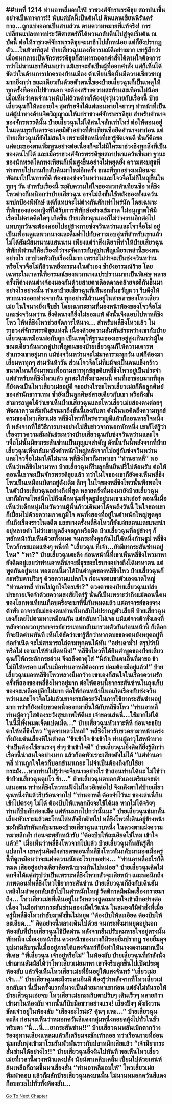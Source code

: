 ##บทที่ 1214 ท่านอาหลี่มอบให้!
ราชวงศ์จักรพรรดิขุย สถาปนาขึ้นอย่างเป็นทางการ!!
นับแต่บัดนี้เป็นต้นไป ดินแดนเซียนนิรันดร์กาล...ถูกแบ่งออกเป็นสามส่วน ตามความหมายที่แท้จริง!
การเปลี่ยนแปลงทางประวัติศาสตร์ก็ได้หวนกลับคืนไปสู่จุดเริ่มต้น ณ บัดนี้ ต่อให้ราชวงศ์จักรพรรดิขุยจะมาช้าไปสักหน่อย แต่ก็ยังปรากฎตัว...ในท้ายที่สุด!
ป๋ายเสี่ยวฉุนเองก็อารมณ์ดีอย่างมาก เขารู้สึกว่าเมื่อตนกลายเป็นจักรพรรดิขุยก็สามารถออกคำสั่งได้ตามใจต้องการ ทว่าไม่นานเขาก็ค้นพบว่า แม้เขาจะยังเป็นผู้ที่ออกคำสั่ง แต่ก็เห็นได้ชัดว่าในด้านการปกครองบ้านเมือง ต้าเทียนซือนั้นมีความเชี่ยวชาญมากยิ่งกว่า
ขณะเดียวกันด้วยตัวตนนี้ของป๋ายเสี่ยวฉุนก็เป็นเหตุให้ทุกครั้งที่ออกไปข้างนอก จะต้องสร้างความสะท้านสะเทือนไม่น้อย เมื่อเห็นว่าคนจำนวนนับไม่ถ้วนต่างก็ต้องยุ่งวุ่นวายกับเรื่องนี้ ป๋ายเสี่ยวฉุนก็ให้ละอายใจ สุดท้ายจึงได้แต่ถอนหายใจยาวๆ ทำหน้าที่เป็นแค่ผู้นำทางด้านจิตวิญญาณให้แก่ราชวงศ์จักรพรรดิขุย
สำหรับอำนาจของจักรพรรดินั้น ป๋ายเสี่ยวฉุนไม่ได้สนใจสักเท่าไหร่ ต่อให้ตอนอยู่ในแดนทุรกันดารจะเคยมีตัวอย่างที่ต้าเทียนซือยึดอำนาจมาก่อน แต่ป๋ายเสี่ยวฉุนก็ยังไม่สนใจ เพราะมีข้อหนึ่งที่เขารู้ชัดเจนดี นั่นก็คือขอแค่ตบะของตนเพิ่มพูนอย่างต่อเนื่องก็จะไม่มีใครมาช่วงชิงทุกสิ่งที่เป็นของตนไปได้
และเมื่อราชวงศ์จักรพรรดิขุยสถาปนาแคว้นขึ้นมา ฐานะของนักพรตโลกทงเทียนก็เพิ่มสูงขึ้นอย่างไม่หยุดยั้ง ความสงบสุขที่ห่างหายไปนานก็กลับคืนมาใหม่อีกครั้ง ขณะที่ทุกอย่างเหมือนจะพัฒนาไปในทางที่ดี ท้องของซ่งจวินหว่านและโจวจื่อโม่ก็ใหญ่ขึ้นในทุกๆ วัน
สำหรับเรื่องนี้ ระดับความใส่ใจของพวกต้าเทียนซือ หลี่ชิงโหวต่างก็เหนือกว่าป๋ายเสี่ยวฉุน อาจไม่ถึงขั้นใช้พลังของทั้งแคว้นมาปกป้องพิทักษ์ แต่ก็แทบจะไม่ต่างกันสักเท่าไหร่นัก
โดยเฉพาะที่พักของสองหญิงที่ได้รับการพิทักษ์อย่างเข้มงวด ไม่อนุญาตให้มีเรื่องไม่คาดคิดใดๆ เกิดขึ้น ป๋ายเสี่ยวฉุนเองก็ไม่ว่างงานอีกต่อไป แทบทุกวันจะต้องคอยไปอยู่ข้างกายซ่งจวินหว่านและโจวจื่อโม่ อยู่เป็นเพื่อนดูแลพวกนางและดื่มด่ำไปกับความอบอุ่นที่สำหรับเขาแล้วไม่ได้สัมผัสมานานแสนนาน
เพียงแต่ว่าสิ่งเดียวที่ทำให้ป๋ายเสี่ยวฉุนพิพักพิพ่วนก็คือเรื่องที่ว่าจะจัดการกับคู่บำเพ็ญเพียรเหล่านี้ของตนอย่างไร เขาปวดหัวกับเรื่องนี้มาก เพราะไม่ว่าจะเป็นซ่งจวินหว่านหรือโจวจื่อโม่ก็ล้วนหยิ่งทระนงในตัวเอง ซ้ำยังอารมณ์ร้าย โดยเฉพาะในเวลานี้ที่อารมณ์ของพวกนางแปรปรวนมากเป็นพิเศษ หลายครั้งที่ต่างคนต่างจ้องมองกันด้วยสายตาเดือดดาลคล้ายจะตีกันขึ้นมาอย่างไรอย่างนั้น ทำเอาป๋ายเสี่ยวฉุนที่เห็นอกสั่นขวัญผวา รีบดึงให้พวกนางออกห่างจากกัน
ทุกอย่างนี้ล้วนอยู่ในสายตาของโหวเสี่ยวเม่ย ในใจนางยิ่งเจ็บช้ำ โดยเฉพาะยามที่มองหน้าท้องของโจวจื่อโม่และซ่งจวินหว่าน ยิ่งคิดนางก็ยิ่งไม่ยอมแพ้ ดังนั้นจึงแอบไปหาหลี่ชิงโหว ให้หลี่ชิงโหวช่วยจัดการให้นาง...
สำหรับหลี่ชิงโหวแล้ว ในราชวงศ์จักรพรรดิขุยแห่งนี้ เนื่องด้วยความสัมพันธ์ระหว่างเขากับป๋ายเสี่ยวฉุนเหมือนพ่อกับลูก เป็นเหตุให้ฐานะของเขาอยู่สูงเกินกว่าผู้ใด ขณะเดียวกันพวกคู่บำเพ็ญตนของป๋ายเสี่ยวฉุนก็ให้ความเคารพยำเกรงเขาอยู่มาก
แม้ซ่งจวินหว่านจะไม่มาคารวะทุกวัน แต่ก็ต้องมาเยี่ยมหาทุกๆ สามวันห้าวัน ส่วนโจวจื่อโม่ที่แม้จะเป็นคนแข็งกร้าวขนาดไหนก็ยังมาพบเพื่อถามสารทุกข์สุขดิบหลี่ชิงโหวอยู่เป็นประจำ
แต่สำหรับหลี่ชิงโหวแล้ว ลูกสะใภ้ทั้งสามคนนี้ คนที่เขาชอบมากที่สุดก็ยังคงเป็นโหวเสี่ยวเม่ยอยู่ดี จะอย่างไรซะโหวเสี่ยวเม่ยก็คือลูกศิษย์ของสำนักธาราเทพ ซ้ำยังเป็นลูกศิษย์สายเดียวกับเขา หรือถึงขั้นสามารถพูดได้ว่าเขาเห็นป๋ายเสี่ยวฉุนและโหวเสี่ยวเม่ยสองคนค่อยๆ พัฒนาความสัมพันธ์จนมาถึงขั้นนี้เองกับตา
ดังนั้นพอคิดถึงความทุกข์ตรมของโหวเสี่ยวเม่ย หลี่ชิงโหวที่ใคร่ครวญดีแล้วก็ถอนหายใจหนึ่งที หลังจากที่ใช้วิธีการบางอย่างไปสืบข่าวจากนอกพักหนึ่ง เขาก็ได้รู้ว่าเรื่องราวความสัมพันธ์ระหว่างป๋ายเสี่ยวฉุนกับซ่งจวินหว่านและโจวจื่อโม่นั้นมียากระสันซ่านเป็นกุญแจสำคัญ
ดังนั้นวันนี้หลังจากที่ป๋ายเสี่ยวฉุนเพิ่งกลับมาถึงตำหนักใหญ่หลังจากไปอยู่กับซ่งจวินหว่านและโจวจื่อโม่มาได้ไม่นาน หลี่ชิงโหวก็มาหาเขา
“ท่านอาหลี่” พอเห็นว่าหลี่ชิงโหวมาหา ป๋ายเสี่ยวฉุนก็รีบลุกขึ้นยืนปรี่ไปต้อนรับ ต่อให้ตอนนี้เขาจะเป็นจักรพรรดิขุยแล้ว ทว่าในใจของเขาก็ยังคงเห็นหลี่ชิงโหวเป็นเหมือนบิดาอยู่ดังเดิม
ลึกๆ ในใจของหลี่ชิงโหวนั้นพึงพอใจในตัวป๋ายเสี่ยวฉุนอย่างถึงที่สุด หลายครั้งที่มองมายังป๋ายเสี่ยวฉุน เขาก็มักจะไพล่นึกไปถึงเด็กหนุ่มที่จุดธูปอยู่บนเขาเม่าเอ๋อร์ ตอนนี้เมื่อเห็นว่าเด็กหนุ่มในวันวานผู้นั้นก้าวเดินมาได้จนถึงวันนี้ ในใจของเขาก็เปี่ยมไปด้วยความภาคภูมิใจ
คนทั้งสองที่อยู่ในตำหนักใหญ่พูดคุยกันถึงเรื่องราวในอดีต และบางครั้งหลี่ชิงโหวก็ยังเอ่ยสอนและแนะนำอยุ่หลายคำ ไม่ว่าเขาพูดถึงจะถูกหรือผิด ป๋ายเสี่ยวฉุนที่อยู่ข้างๆ ก็พยักหน้ารับเห็นด้วยทั้งหมด จนกระทั่งคุยกันไปได้หนึ่งก้านธูป หลี่ชิงโหวก็กระแอมแห้งๆ หนึ่งที
“เสี่ยวฉุน ที่เจ้า...ยังมียากระสันซ่านอยู่ไหม”
“หา?” ป๋ายเสี่ยวฉุนตะลึง ก่อนหน้านี้ที่เขาเห็นหลี่ชิงโหวมาหายังคิดอยู่เลยว่าท่านอาหลี่น่าจะมีธุระอะไรบางอย่างถึงได้มาหาตน แต่พูดกันอยู่นาน พอตอนนี้มาได้ยินคำพูดของหลี่ชิงโหว ป๋ายเสี่ยวฉุนก็กะพริบตาปริบๆ ด้วยความแปลกใจ ก่อนจะตบขาตัวเองฉาดใหญ่
“ท่านอาหลี่ ท่านไปถูกใจใครเข้า?” ดวงตาของป๋ายเสี่ยวฉุนเปล่งประกายเจิดจ้าด้วยความสงสัยใคร่รู้ นั่นก็เป็นเพราะว่าถึงแม้ตอนนี้คนของโลกทงเทียนเกือบครึ่งจะมาที่นี่กันหมดแล้ว แต่อาจารย์ของจางต้าพั่ง อาจารย์แม่ของตนท่านนั้นกลับไม่ปรากฎตัวเสียที ป๋ายเสี่ยวฉุนเองก็เคยไปตามหาเหมือนกัน แต่กลับหาไม่เจอ
แม้แต่จางต้าพั่งเองที่หลังจากพวกบุรพาจารย์ธาราเทพกลับมารวมตัวกันก่อนหน้านี้ ก็เลือกที่จะปิดด่านทันที เห็นได้ชัดว่าเขารู้สึกว่าหากตบะของตนยังหยุดอยู่ที่ก่อกำเนิด จะไม่สามารถไล่ตามทุกคนได้ทัน
“อย่าเดามั่ว! สรุปว่ามีหรือไม่ เอามาให้ข้าเม็ดหนึ่ง!” หลี่ชิงโหวที่ได้ยินคำพูดของป๋ายเสี่ยวฉุนก็ให้กระอักกระอ่วน จึงถลึงตาดุใส่
“นี่ถ้าเป็นคนอื่นที่มาขอ ข้าไม่มีให้หรอก แต่ในเมื่อท่านอาหลี่ต้องการ ย่อมต้องมีอยู่แล้ว!” ป๋ายเสี่ยวฉุนมองหลี่ชิงโหวพลางยิ้มกว้าง เขาเองก็สนใจในเรื่องความรักครั้งที่สองของหลี่ชิงโหวอยู่มาก ต่อให้ตอนนี้ยากระสันซ่านในถุงเก็บของจะเหลืออยู่อีกไม่มาก ต่อให้ก่อนหน้านี้พอเกิดเรื่องกับซ่งจวินหว่านและโจวจื่อโม่แล้วเขาจะระมัดระวังในการใช้ยากระสันซ่านอยู่มาก ทว่าก็ยังหยิบขวดหนึ่งออกมายื่นให้กับหลี่ชิงโหว
“ท่านอาหลี่ ท่านผู้อาวุโสต้องระวังสุขภาพให้ดีนะ เจ้าของเล่นนี่...ใช้มากไม่ได้ ในนี้มีทั้งหมดเจ็ดแปดเม็ด...” ป๋ายเสี่ยวฉุนหัวเราะหึหึ ก่อนจะขยิบตาให้หลี่ชิงโหว
“พูดจาเหลวไหล!” หลี่ชิงโหวรับขวดยามาหน้าเคร่ง ทั้งยังแค่นเสียงหึในลำคอ
“ข้าเข้าใจ ข้าเข้าใจ ท่านผู้อาวุโสหน้าบาง จำเป็นต้องใช้ยาแรงๆ ฮ่าๆ ข้าเข้าใจดี” ป๋ายเสี่ยวฉุนยิ่งคิดก็ยิ่งรู้สึกว่าเรื่องนี้น่าสนใจอย่างมาก แล้วก็อดหัวเราะเสียงดังไม่ได้
“แต่ท่านอาหลี่ ท่านถูกใจใครก็บอกข้ามาเถอะ ไม่จำเป็นต้องถึงกับใช้ยากระมัง...หากท่านไม่รู้ว่าจะจีบนางอย่างไร ข้าสอนท่านได้นะ ไม่ใช่ว่าข้าป๋ายเสี่ยวฉุนคุยโว ข้า...” ป๋ายเสี่ยวฉุนตบอกตัวเองเตรียมจะนำเสนอตน ทว่าหลี่ชิงโหวทนฟังไม่ไหวอีกต่อไป จึงถลึงตาใส่ป๋ายเสี่ยวฉุนหนึ่งทีแล้วรีบร้อนจากไป
“ท่านอาหลี่ ต้องจำไว้นะ ของเล่นนี่กินเข้าไปตรงๆ ไม่ได้ ต้องบีบให้แหลกถึงจะใช้ได้ผล หากไม่ได้จริงๆ ท่านก็บีบสักสองเม็ด แต่ห้ามมากไปกว่านั้นนะ” ป๋ายเสี่ยวฉุนข่มกลั้นเสียงหัวเราะแล้วตะโกนไล่หลังอีกฝ่ายไป
หลี่ชิงโหวที่เดินอยู่ข้างหน้าชะงักฝีเท้าหันกลับมามองป๋ายเสี่ยวฉุนแวบหนึ่ง ในดวงตาแฝงความหมายลึกล้ำ ก่อนจะพยักหน้ารับ
“ต้องบีบให้ละเอียดใช่ไหม เข้าใจแล้ว!”
เมื่อเห็นว่าหลี่ชิงโหวจากไปแล้ว ป๋ายเสี่ยวฉุนก็พลันรู้สึกแปลกใจ เขาครุ่นคิดถึงสายตาตอนที่หลี่ชิงโหวหันกลับมามองเมื่อครู่นี้ที่ดูเหมือนว่าจะแฝงความนัยอะไรบางอย่าง...
“ท่านอาหลี่อะไรก็ดีหมด เสียอยู่อย่างเดียวคือหน้าบางเกินไปหน่อย” ป๋ายเสี่ยวฉุนคิดไม่ตกจึงได้แต่สรุปว่าเป็นเพราะหลี่ชิงโหวกลัวจะเสียหน้า และพอนึกถึงภาพตอนที่หลี่ชิงโหวใช้ยากระสันซ่าน ป๋ายเสี่ยวฉุนก็ถึงกับเดินฮัมเพลิงในลำคอกลับเข้าไปในตำหนักใหญ่
รัตติกาลมืดมิดเยื้องกรายมาถึง...
โหวเสี่ยวเม่ยที่เดินอยู่ในวังหลวงสูดลมหายใจเข้าลึกอย่างต่อเนื่อง ในมือกำยากระสันซ่านสองเม็ดไว้แน่น ในสมองก็มีคำสั่งที่เมื่อครู่นี้หลี่ชิงโหวกำชับมาดังขึ้นไม่หยุด
“ต้องบีบให้ละเอียด ต้องบีบให้ละเอียด...”
คิดอย่างนี้พลางเดินไปด้วย จนกระทั่งมาหยุดอยู่นอกห้องลับที่ป๋ายเสี่ยวฉุนใช้ปิดด่าน หลังจากยืนปรับลมหายใจอยู่ตรงนั้นพักหนึ่ง เมื่อเงยหน้าขึ้น ดวงหน้าของนางก็มีรอยยิ้มปรากฏ รอยยิ้มดุจบุปผาผลิบานนี้เมื่ออยู่ภายใต้แสงจันทร์ก็ยิ่งทำให้นางงดงามมากเป็นพิเศษ
“พี่เสี่ยวฉุน เจ้าอยู่หรือไม่”
ในห้องลับ ป๋ายเสี่ยวฉุนที่กำลังนั่งเข้าฌานสัมผัสได้ว่าโหวเสี่ยวเม่ยมาหา เขาจึงรีบลุกขึ้นไปเปิดประตูห้องลับ แล้วจึงเห็นโหวเสี่ยวเม่ยที่ยืนอยู่ใต้แสงจันทร์
“เสี่ยวเม่ย เจ้า...” ป๋ายเสี่ยวฉุนตะลึงระคนยินดี ต้องรู้ว่าหลังจากที่โหวเสี่ยวเม่ยกลับมา นี่เป็นครั้งแรกที่นางเป็นฝ่ายมาหาเขาก่อน แต่ยังไม่ทันรอให้ป๋ายเสี่วฉุนเอ่ยจบ โหวเสี่ยวเม่ยกะพริบตาปริบๆ เดินเร็วๆ หลายก้าวเข้ามาในห้องลับ จากนั้นก็บีบมือขวาอย่างแรง!
เสียงปังๆ ดังกังวานชัดแจ๋วอยู่ในห้องลับ
“เสียงอะไรน่ะ? คุ้นๆ แหะ...” ป๋ายเสี่ยวฉุนตะลึง ก่อนจะเห็นว่าหมอกควันสีแดงกลุ่มหนึ่งลอยคลุ้งไปทั่วในชั่วพริบตา
“นี่...นี่...ยากระสันซ่าน!!” ป๋ายเสี่ยวฉนพลันเบิกตากว้าง ร้องอุทานเสียงแหลมแล้วก็เตรียมจะชักเท้าถอย ทว่าเรือนกายที่อ่อนนุ่มกลับพุ่งเข้ามาโรมรันพัวพันราวกับปลาหมึกเสียแล้ว
“เจ้ามียากระสันซ่านได้อย่างไร!!” ป๋ายเสี่ยวฉุนอึ้งงันไปทันที พอเห็นโหวเสี่ยวเม่ยที่เวลานี้ดวงหน้าแดงปลั่ง นัยน์ตาเคลิบเคลิ้ม เปี่ยมไปด้วยเสน่ห์ล้นเหลือก็ถามขึ้นมาเสียงสั่น
“ท่านอาหลี่มอบให้” โหวเสี่ยวเม่ยพึมพำตอบ แล้วก็ผลักป๋ายเสี่ยวฉุนลงบนพื้น ไม่นานหมอกควันสีแดงก็อบอวลไปทั่วทั้งห้องลับ...
------


[Go To Next Chapter]( ./188.md)